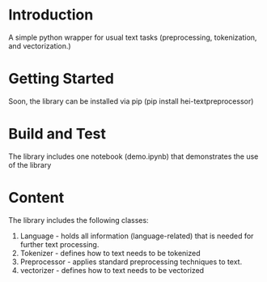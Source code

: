 # Introduction 
A simple python wrapper for usual text tasks (preprocessing, tokenization, and vectorization.)

# Getting Started
Soon, the library can be installed via pip (pip install hei-textpreprocessor)

# Build and Test
The library includes one notebook (demo.ipynb) that demonstrates the use of the library

# Content
The library includes the following classes:
1. Language - holds all information (language-related) that is needed for further text processing.
2. Tokenizer - defines how to text needs to be tokenized
3. Preprocessor - applies standard preprocessing techniques to text.
4. vectorizer - defines how to text needs to be vectorized